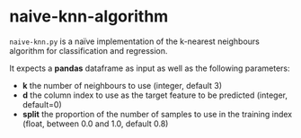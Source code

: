 # naive-knn-algorithm

`naive-knn.py` is a naïve implementation of the k-nearest neighbours algorithm for classification and regression.

It expects a **pandas** dataframe as input as well as the following parameters:

- **k** the number of neighbours to use (integer, default 3)
- **d** the column index to use as the target feature to be predicted (integer, default=0)
- **split** the proportion of the number of samples to use in the training index (float, between 0.0 and 1.0, default 0.8)